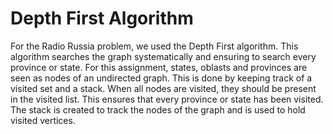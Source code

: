 Depth First Algorithm
=====================

For the Radio Russia problem, we used the Depth First algorithm. This algorithm searches the graph systematically and ensuring to search every province or state. For this assignment, states, oblasts and provinces are seen as nodes of an undirected graph. This is done by keeping track of a visited set and a stack. When all nodes are visited, they should be present in the visited list. This ensures that every province or state has been visited. The stack is created to track the nodes of the graph and is used to hold visited vertices.
